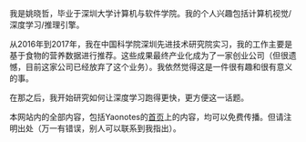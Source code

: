 我是姚晓哲，毕业于深圳大学计算机与软件学院。我的个人兴趣包括计算机视觉/深度学习/推理引擎。

从2016年到2017年，我在中国科学院深圳先进技术研究院实习，我的工作主要是基于食物的营养数据进行推荐。这些成果最终产业化成为了一家创业公司（但很遗憾，目前这家公司已经放弃了这个业务）。我依然觉得这是一件很有趣和很有意义的事。

在那之后，我开始研究如何让深度学习跑得更快，更方便这一话题。

本网站内的全部内容，包括Yaonotes的[首页](https://yaonotes.org)上的内容，均可以免费传播。但请注明出处（万一有错误，别人可以联系到我指出）。